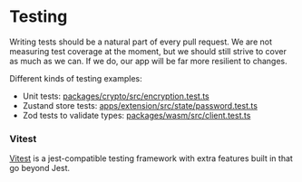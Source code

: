 # Testing

Writing tests should be a natural part of every pull request. We are not measuring
test coverage at the moment, but we should still strive to cover as
much as we can. If we do, our app will be far more resilient to changes.

Different kinds of testing examples:

- Unit tests: [packages/crypto/src/encryption.test.ts](../packages/crypto/src/encryption.test.ts)
- Zustand store tests: [apps/extension/src/state/password.test.ts](../apps/extension/src/state/password.test.ts)
- Zod tests to validate types: [packages/wasm/src/client.test.ts](../packages/wasm/src/keys.test.ts)

### Vitest

[Vitest](https://vitest.dev/) is a jest-compatible testing framework with extra features built in that go beyond Jest.
